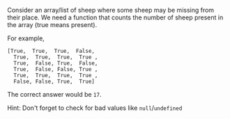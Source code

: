 Consider an array/list of sheep where some sheep may be missing from their place. We need a function that counts the number of sheep present in the array (true means present).

For example,

```
[True,  True,  True,  False,
  True,  True,  True,  True ,
  True,  False, True,  False,
  True,  False, False, True ,
  True,  True,  True,  True ,
  False, False, True,  True]
```
The correct answer would be `17`.

Hint: Don't forget to check for bad values like `null`/`undefined`
